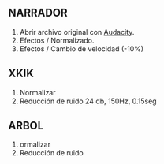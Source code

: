 ## NARRADOR ##

  1. Abrir archivo original con [Audacity](http://audacity.sourceforge.net/).
  1. Efectos / Normalizado.
  1. Efectos / Cambio de velocidad (-10%)

## XKIK ##

  1. Normalizar
  1. Reducción de ruido 24 db, 150Hz, 0.15seg

## ARBOL ##

  1. ormalizar
  1. Reducción de ruido